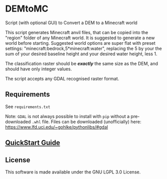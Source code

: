 # DEMtoMC
Script (with optional GUI) to Convert a DEM to a Minecraft world

This script generates Minecraft anvil files, that can be copied into the "region" folder of any Minecraft world. It is suggested to generate a new world before starting. Suggested world options are super flat with preset settings: "minecraft:bedrock,5*minecraft:water", replacing the 5 by your the sum of your desired baseline height and your desired water height, less 1.

The classification raster should be ***exactly*** the same size as the DEM, and should have only integer values.

The script accepts any GDAL recognised raster format.

## Requirements
See `requirements.txt`

Note: `GDAL` is not always possible to install with `pip` without a pre-downloaded `.whl` file. Files can be downloaded (unofficially) here: https://www.lfd.uci.edu/~gohlke/pythonlibs/#gdal

## [QuickStart Guide][1]

## License
This software is made available under the GNU LGPL 3.0 License.


[1]: https://github.com/tobbywilson/DEMtoMC/wiki/Quick-Start-Guide
